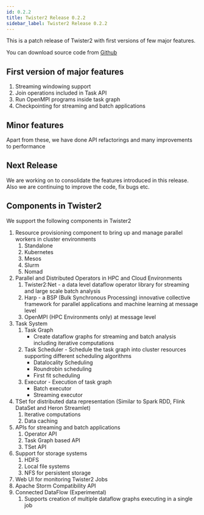 ```yaml
---
id: 0.2.2
title: Twister2 Release 0.2.2
sidebar_label: Twister2 Release 0.2.2
---
```



This is a patch release of Twister2 with first versions of few major features.

You can download source code from [Github](https://github.com/DSC-SPIDAL/twister2/releases)

## First version of major features

1. Streaming windowing support
2. Join operations included in Task API
3. Run OpenMPI programs inside task graph
4. Checkpointing for streaming and batch applications

## Minor features

Apart from these, we have done API refactorings and many improvements to performance

## Next Release

We are working on to consolidate the features introduced in this release. Also we are continuing to
improve the code, fix bugs etc.

## Components in Twister2

We support the following components in Twister2

1. Resource provisioning component to bring up and manage parallel workers in cluster environments
    1. Standalone
    2. Kubernetes
    3. Mesos
    4. Slurm 
    5. Nomad
2. Parallel and Distributed Operators in HPC and Cloud Environments
    1. Twister2:Net - a data level dataflow operator library for streaming and large scale batch analysis
    2. Harp - a BSP (Bulk Synchronous Processing) innovative collective framework for parallel applications and machine learning at message level
    3. OpenMPI (HPC Environments only) at message level
3. Task System
    1. Task Graph 
       * Create dataflow graphs for streaming and batch analysis including iterative computations 
    2. Task Scheduler - Schedule the task graph into cluster resources supporting different scheduling algorithms
       * Datalocality Scheduling
       * Roundrobin scheduling
       * First fit scheduling
    3. Executor - Execution of task graph     
       * Batch executor
       * Streaming executor
4. TSet for distributed data representation (Similar to Spark RDD, Flink DataSet and Heron Streamlet)
    1. Iterative computations
    2. Data caching
5. APIs for streaming and batch applications
    1. Operator API
    2. Task Graph based API
    3. TSet API
6. Support for storage systems
    1. HDFS
    2. Local file systems
    3. NFS for persistent storage
7. Web UI for monitoring Twister2 Jobs
8. Apache Storm Compatibility API
9. Connected DataFlow (Experimental)
    1. Supports creation of multiple dataflow graphs executing in a single job